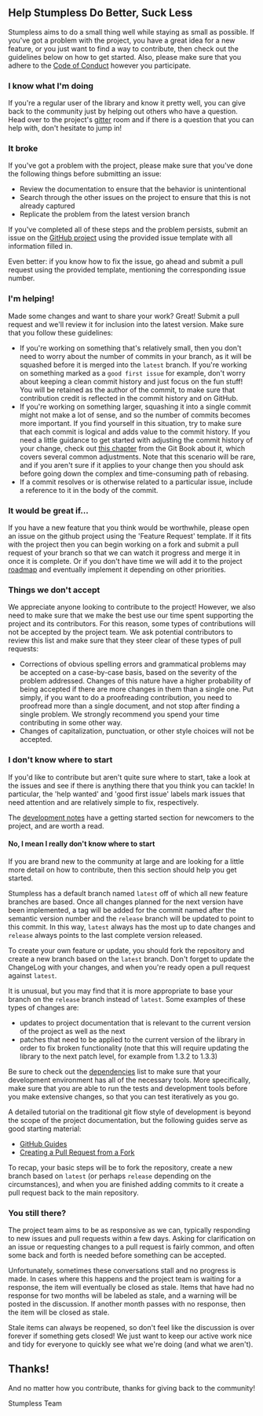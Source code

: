 ## Help Stumpless Do Better, Suck Less
Stumpless aims to do a small thing well while staying as small as possible. If
you've got a problem with the project, you have a great idea for a new feature,
or you just want to find a way to contribute, then check out the guidelines
below on how to get started. Also, please make sure that you adhere to the
[Code of Conduct](CODE_OF_CONDUCT.md) however you participate.


### **I know what I'm doing**
If you're a regular user of the library and know it pretty well, you can give
back to the community just by helping out others who have a question. Head over
to the project's [gitter](https://gitter.im/stumpless/community) room and if
there is a question that you can help with, don't hesitate to jump in!


### **It broke**
If you've got a problem with the project, please make sure that you've done the
following things before submitting an issue:

 * Review the documentation to ensure that the behavior is unintentional
 * Search through the other issues on the project to ensure that this is not
   already captured
 * Replicate the problem from the latest version branch

If you've completed all of these steps and the problem persists, submit an issue
on the [GitHub project](https://github.com/goatshriek/stumpless) using the
provided issue template with all information filled in.

Even better: if you know how to fix the issue, go ahead and submit a pull
request using the provided template, mentioning the corresponding issue number.


### **I'm helping!**
Made some changes and want to share your work? Great! Submit a pull request and
we'll review it for inclusion into the latest version. Make sure that you follow
these guidelines:
 * If you're working on something that's relatively small, then you don't need
   to worry about the number of commits in your branch, as it will be squashed
   before it is merged into the `latest` branch. If you're working on something
   marked as a `good first issue` for example, don't worry about keeping a clean
   commit history and just focus on the fun stuff! You will be retained as the
   author of the commit, to make sure that contribution credit is reflected
   in the commit history and on GitHub.
 * If you're working on something larger, squashing it into a
   single commit might not make a lot of sense, and so the number of commits
   becomes more important. If you find yourself in this situation, try to make
   sure that each commit is logical and adds value to the commit history. If
   you need a little guidance to get started with adjusting the commit history
   of your change, check out
   [this chapter](https://git-scm.com/book/en/v2/Git-Tools-Rewriting-History)
   from the Git Book about it, which covers several common adjustments. Note
   that this scenario will be rare, and if you aren't sure if it applies to
   your change then you should ask before going down the complex and
   time-consuming path of rebasing.
 * If a commit resolves or is otherwise related to a particular issue, include
   a reference to it in the body of the commit.


### **It would be great if...**
If you have a new feature that you think would be worthwhile, please open an
issue on the github project using the 'Feature Request' template. If it fits
with the project then you can begin working on a fork and submit a pull
request of your branch so that we can watch it progress and merge it in once
it is complete. Or if you don't have time we will add it to the project
[roadmap](roadmap.md) and eventually implement it depending on other priorities.


### **Things we don't accept**
We appreciate anyone looking to contribute to the project! However, we also need
to make sure that we make the best use our time spent supporting the project and
its contributors. For this reason, some types of contributions will not be
accepted by the project team. We ask potential contributors to review this list
and make sure that they steer clear of these types of pull requests:
 * Corrections of obvious spelling errors and grammatical problems may be
   accepted on a case-by-case basis, based on the severity of the problem
   addressed. Changes of this nature have a higher probability of being accepted
   if there are more changes in them than a single one. Put simply, if you want
   to do a proofreading contribution, you need to proofread more than a single
   document, and not stop after finding a single problem. We strongly recommend
   you spend your time contributing in some other way.
 * Changes of capitalization, punctuation, or other style choices will not be
   accepted.


### **I don't know where to start**
If you'd like to contribute but aren't quite sure where to start, take a look at
the issues and see if there is anything there that you think you can tackle! In
particular, the 'help wanted' and 'good first issue' labels mark issues that
need attention and are relatively simple to fix, respectively.

The [development notes](development.md) have a getting started section for
newcomers to the project, and are worth a read.


#### No, I mean I **really** don't know where to start
If you are brand new to the community at large and are looking for a little more
detail on how to contribute, then this section should help you get started.

Stumpless has a default branch named `latest` off of which all new feature
branches are based. Once all changes planned for the next version have been
implemented, a tag will be added for the commit named after the semantic version
number and the `release` branch will be updated to point to this commit. In this
way, `latest` always has the most up to date changes and `release` always points
to the last complete version released.

To create your own feature or update, you should fork the repository and create
a new branch based on the `latest` branch. Don't forget to update the ChangeLog
with your changes, and when you're ready open a pull request against `latest`.

It is unusual, but you may find that it is more appropriate to base your branch
on the `release` branch instead of `latest`. Some examples of these types of
changes are:
 * updates to project documentation that is relevant to the current version of
   the project as well as the next
 * patches that need to be applied to the current version of the library in
   order to fix broken functionality (note that this will require updating the
   library to the next patch level, for example from 1.3.2 to 1.3.3)

Be sure to check out the [dependencies](dependencies.md) list to make sure that
your development environment has all of the necessary tools. More specifically,
make sure that you are able to run the tests and development tools before you
make extensive changes, so that you can test iteratively as you go.

A detailed tutorial on the traditional git flow style of development is beyond
the scope of the project documentation, but the following guides serve as good
starting material:
 * [GitHub Guides](https://guides.github.com/introduction/flow/)
 * [Creating a Pull Request from a Fork](https://help.github.com/en/github/collaborating-with-issues-and-pull-requests/creating-a-pull-request-from-a-fork)

To recap, your basic steps will be to fork the repository, create a new branch
based on `latest` (or perhaps `release` depending on the circumstances), and
when you are finished adding commits to it create a pull request back to the
main repository.


### You still there?
The project team aims to be as responsive as we can, typically responding to
new issues and pull requests within a few days. Asking for clarification on an
issue or requesting changes to a pull request is fairly common, and often some
back and forth is needed before something can be accepted.

Unfortunately, sometimes these conversations stall and no progress is made. In
cases where this happens and the project team is waiting for a response, the
item will eventually be closed as stale. Items that have had no response for
two months will be labeled as stale, and a warning will be posted in the
discussion. If another month passes with no response, then the item will be
closed as stale.

Stale items can always be reopened, so don't feel like the discussion is over
forever if something gets closed! We just want to keep our active work nice
and tidy for everyone to quickly see what we're doing (and what we aren't).


## Thanks!
And no matter how you contribute, thanks for giving back to the community!

Stumpless Team

